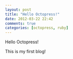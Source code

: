 ```yaml
---
layout: post
title: "Hello Octopress!"
date: 2012-03-22 22:42
comments: true
categories: [octopress, ruby]
---
```


Hello Octopress!

This is my first blog!
